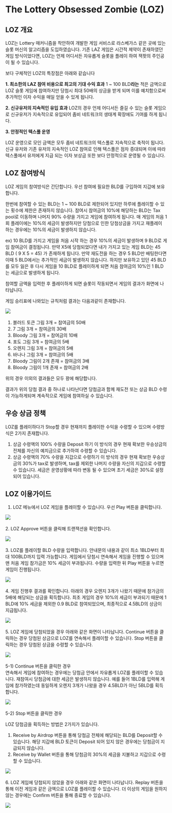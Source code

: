# The Lottery Obsessed Zombie (LOZ)

## LOZ 개요

LOZ는 Lottery 매커니즘을 착안하여 개발한 게임 서비스로 라스베가스 같은 곳에 있는 슬롯 머신의 알고리즘을 도입하였습니다. 기존 LAZ 게임은 시간적 제약이 존재하였던 게임 방식이었다면, LOZ는 언제 어디서든 자유롭게 슬롯을 플레이 하여 잭팟의 주인공이 될 수 있습니다.

보다 구체적인 LOZ의 특장점은 아래와 같습니다

**1. 최소한의 LAZ 참여 비용으로 최고의 기대 수익 효과**  1 \~ 100 BLD**라는** 적은 금액으로 LOZ 슬롯 게임에 참여하지만 당첨시 최대 50배의 상금을 받게 되며 이를 예치함으로써 추가적인 이자 수익을 매일 얻을 수 있게 됩니다.

**2. 신규유저의 지속적인 유입 효과**  LOZ의 경우 언제 어디서든 즐길 수 있는 슬롯 게임으로 신규유저가 지속적으로 유입되어 좀비 네트워크의 생태계 확장에도 기여를 하게 됩니다.

**3. 안정적인 텍스풀 운영**

LOZ 운영으로 모인 금액은 모두 좀비 네트워크의 텍스풀로 지속적으로 축적이 됩니다. 신규 유저와 기존 유저의 지속적인 LOZ 참여로 인해 텍스풀은 점차 증대되며 이에 따라 텍스풀에서 유저에게 지급 되는 이자 보상금 또한 보다 안정적으로 운영될 수 있습니다.

## **LOZ 참여방식**

LOZ 게임의 참여방식은 간단합니다. 우선 참여에 필요한 BLD를 구입하여 지갑에 보유합니다.

한번에 참여할 수 있는 BLD는 1 \~ 100 BLD로 제한되어 있지만 하루에 플레이할 수 있는 횟수에 제한은 존재하지 않습니다. 참여시 참여금의 10%에 해당하는 BLD는 Tax pool로 이동하며 나머지 90% 수량을 가지고 게임에 참여하게 됩니다. 매 게임의 처음 1회 플레이에는 10%의 세금이 발생하지만 당첨으로 인한 당첨상금을 가지고 재플레이 하는 경우에는 10%의 세금이 발생하지 않습니다.

ex) 10 BLD를 가지고 게임을 처음 시작 하는 경우 10%의 세금이 발생하며 9 BLD로 게임 참여금이 결정됩니다. 만약 X5에 당첨되었다면 내가 가지고 있는 게임 BLD는 45 BLD ( 9 X 5 = 45) 가 존재하게 됩니다. 만약 재도전을 하는 경우 5 BLD만 배팅한다면 이때 5 BLD에서는 추가적인 세금이 발생하지 않습니다. 하지만 보유하고 있던 45 BLD를 모두 잃은 후 다시 게임을 10 BLD로 플레이하게 되면 처음 참여금의 10%인 1 BLD는 세금으로 발생하게 됩니다.

참여할 금액을 입력한 후 플레이하게 되면 슬롯이 작동되면서 게임의 결과가 화면에 나타납니다.

게임 승리표에 나와있는 규칙처럼 결과는 다음과같이 존재합니다.

![](<../.gitbook/assets/로즈 첨.png>)

1. 블러드 토큰 그림 3개 = 참여금의 50배
2. 7 그림 3개 = 참여금의 30배
3. Bloody 그림 3개 = 참여금의 10배
4. 포도 그림 3개 = 참여금의 5배
5. 오렌지 그림 3개 = 참여금의 5배
6. 바나나 그림 3개 = 참여금의 5배
7. Bloody 그림이 2개 존재 = 참여금의 3배
8. Bloody 그림이 1개 존재 = 참여금의 2배

위의 경우 이외의 결과들은 모두 꽝에 해당합니다.

결과가 위의 당첨 결과 중 하나로 나타난다면 당첨금과 함께 재도전 또는 상금 BLD 수령이 가능하게되며 계속적으로 게임에 참여하실 수 있습니다.

## 우승 상금 정책

LOZ를 플레이하다가 Stop할 경우 현재까지 플레이한 수익을 수령할 수 있으며 수령방식은 2가지 존재합니다.

1. 상금 수령액의 100% 수량을 Deposit 하기 이 방식의 경우 현재 확보한 우승상금의 전체를 자신의 예치금으로 추가하여 수령할 수 있습니다.
2. 상금 수령액의 70% 수량을 지갑으로 수령하기 이 방식의 경우 현재 확보한 우승상금의 30%가 tax로 발생하며, tax를 제외한 나머지 수량을 자신의 지갑으로 수령할 수 있습니다. 세금은 운영상황에 따라 변동 될 수 있으며 초기 세금은 30%로 설정되어 있습니다.

## LOZ 이용가이드

1. LOZ 메뉴에서 LOZ 게임을 플레이할 수 있습니다. 우선 Play 버튼을 클릭합니다.

![](../.gitbook/assets/로즈1.png)

2\. LOZ Approve 버튼을 클릭해 트랜잭션을 확인합니다.

![](<../.gitbook/assets/로즈 한1-1.png>)

3\. LOZ를 플레이할 BLD 수량을 입력합니다. 안내문의 내용과 같이 최소 1BLD부터 최대 100BLD까지 입력 가능합니다. 게임에서 당첨시 연속해서 게임을 진행할 수 있으며 맨 처음 게임 참가금은 10% 세금이 부과됩니다. 수량을 입력한 뒤 Play 버튼을 누르면 게임이 진행됩니다.

![](<../.gitbook/assets/로즈 한2-2.png>)

4\. 게임 진행후 결과를 확인합니다. 아래의 경우 오렌지 3개가 나왔기 때문에 참가금의 5배에 해당되는 상금을 획득합니다. 최초 게임의 경우 10%의 세금이 부과되기 때문에 1 BLD에 10% 세금을 제외한 0.9 BLD로 참여되었으며, 최종적으로 4.5BLD의 상금이 지급됩니다.

![](../.gitbook/assets/로즈2.png)

5\. LOZ 게임에 당첨되었을 경우 아래와 같은 화면이 나타납니다. Continue 버튼을 클릭하는 경우 당첨된 상금으로 LOZ를 연속해서 플레이할 수 있습니다. Stop 버튼을 클릭하는 경우 당첨된 상금을 수령할 수 있습니다.

![](<../.gitbook/assets/로즈 한3.png>)

5-1) Continue 버튼을 클릭한 경우 \
연속해서 게임에 참여하는 경우에는 당첨금 안에서 자유롭게 LOZ를 플레이할 수 있습니다. 재참여시 당첨금에 대한 세금은 발생하지 않습니다. 예를 들어 1BLD를 입력해 게임에 참가하였는데 동일하게 오렌지 3개가 나왔을 경우 4.5BLD가 아닌 5BLD를 획득합니다.

![](<../.gitbook/assets/로즈 한4.png>)

5-2) Stop 버튼을 클릭한 경우

LOZ 당첨금을 획득하는 방법은 2가지가 있습니다.

1. Receive by Airdrop 버튼을 통해 당첨금 전체에 해당되는 BLD를 Deposit할 수 있습니다. 해당 지갑에 BLD 토큰이 Deposit 되어 있지 않은 경우에는 당첨금이 지급되지 않습니다.
2. Receive by Wallet 버튼을 통해 당첨금의 30%의 세금을 지불하고 지갑으로 수령할 수 있습니다.

![](<../.gitbook/assets/로즈 한5-2.png>)

6\. LOZ 게임에 당첨되지 않았을 경우 아래와 같은 화면이 나타납니다. Replay 버튼을 통해 이전 게임과 같은 금액으로 LOZ를 플레이할 수 있습니다. 더 이상의 게임을 원하지 않는 경우에는 Confirm 버튼을 통해 종료할 수 있습니다.

![](<../.gitbook/assets/로즈 한6.png>)
